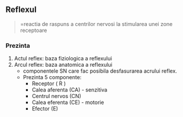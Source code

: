 ## Reflexul

> =reactia de raspuns a centrilor nervosi la stimularea unei zone receptoare

### Prezinta

1. Actul reflex: baza fiziologica a reflexului
2. Arcul reflex: baza anatomica a reflexului
    - componentele SN care fac posibila desfasurarea acrului reflex.
    - Prezinta 5 componente:
        - Receptor ( R )
        - Calea aferenta (CA) - senzitiva
        - Centrul nervos (CN)
        - Calea eferenta (CE) - motorie
        - Efector (E)
